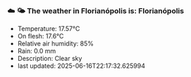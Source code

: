 ### ☁️ 🌤️  The weather in Florianópolis is: Florianópolis

- Temperature: 17.57°C
- On flesh: 17.6°C
- Relative air humidity: 85%
- Rain: 0.0 mm
- Description: Clear sky
- last updated: 2025-06-16T22:17:32.625994
